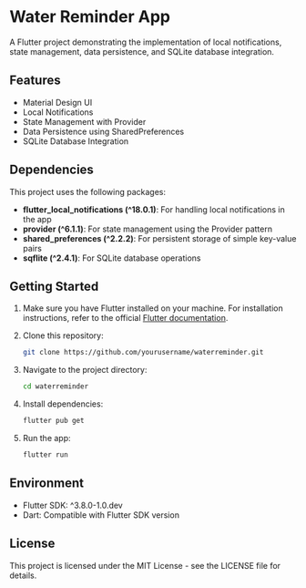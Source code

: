# Water Reminder App

A Flutter project demonstrating the implementation of local notifications, state management, data persistence, and SQLite database integration.

## Features

- Material Design UI
- Local Notifications
- State Management with Provider
- Data Persistence using SharedPreferences
- SQLite Database Integration

## Dependencies

This project uses the following packages:

- **flutter_local_notifications (^18.0.1)**: For handling local notifications in the app
- **provider (^6.1.1)**: For state management using the Provider pattern
- **shared_preferences (^2.2.2)**: For persistent storage of simple key-value pairs
- **sqflite (^2.4.1)**: For SQLite database operations

## Getting Started

1. Make sure you have Flutter installed on your machine. For installation instructions, refer to the official [Flutter documentation](https://flutter.dev/docs/get-started/install).

2. Clone this repository:
   ```bash
   git clone https://github.com/yourusername/waterreminder.git
   ```

3. Navigate to the project directory:
   ```bash
   cd waterreminder
   ```

4. Install dependencies:
   ```bash
   flutter pub get
   ```

5. Run the app:
   ```bash
   flutter run
   ```

## Environment

- Flutter SDK: ^3.8.0-1.0.dev
- Dart: Compatible with Flutter SDK version

## License

This project is licensed under the MIT License - see the LICENSE file for details.
